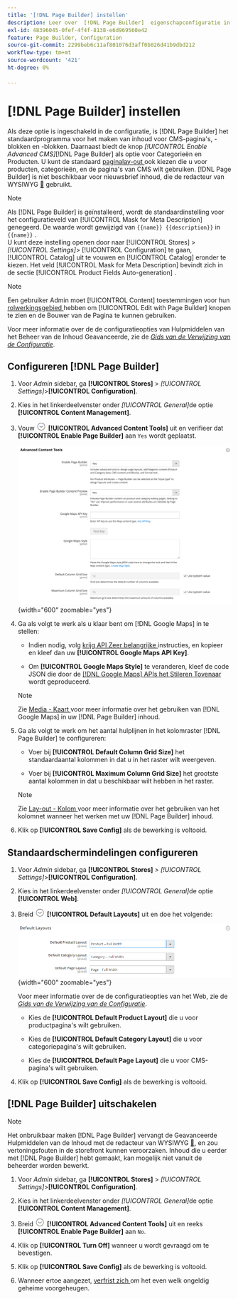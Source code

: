 ```yaml
---
title: '[!DNL Page Builder] instellen'
description: Leer over  [!DNL Page Builder]  eigenschapconfiguratie in Admin voor Adobe Commerce en Magento Open Source.
exl-id: 48396045-0fef-4f4f-8138-e6d969560e42
feature: Page Builder, Configuration
source-git-commit: 2299beb6c11af801076d3aff0b026d41b9dbd212
workflow-type: tm+mt
source-wordcount: '421'
ht-degree: 0%

---
```


# [!DNL Page Builder] instellen

Als deze optie is ingeschakeld in de configuratie, is [!DNL Page Builder] het standaardprogramma voor het maken van inhoud voor CMS-pagina&#39;s, -blokken en -blokken. Daarnaast biedt de knop _[!UICONTROL Enable Advanced CMS]_[!DNL Page Builder] als optie voor Categorieën en Producten. U kunt de standaard [ paginalay-out ](../content-design/page-layout.md) ook kiezen die u voor producten, categorieën, en de pagina&#39;s van CMS wilt gebruiken. [!DNL Page Builder] is niet beschikbaar voor nieuwsbrief inhoud, die de redacteur van WYSIWYG [&#128279;](../content-design/editor.md) gebruikt.

>[!NOTE]
>
>Als [!DNL Page Builder] is geïnstalleerd, wordt de standaardinstelling voor het configuratieveld van [!UICONTROL Mask for Meta Description] genegeerd. De waarde wordt gewijzigd van `{{name}} {{description}}` in `{{name}}` .
><br>
>U kunt deze instelling openen door naar [!UICONTROL Stores] > _[!UICONTROL Settings]_> [!UICONTROL Configuration] te gaan, [!UICONTROL Catalog] uit te vouwen en [!UICONTROL Catalog] eronder te kiezen. Het veld [!UICONTROL Mask for Meta Description] bevindt zich in de sectie [!UICONTROL Product Fields Auto-generation] .

>[!NOTE]
>
>Een gebruiker Admin moet [!UICONTROL Content] toestemmingen voor hun [ rolwerkingsgebied ](../systems/permissions-user-roles.md) hebben om [!UICONTROL Edit with Page Builder] knopen te zien en de Bouwer van de Pagina te kunnen gebruiken.

Voor meer informatie over de de configuratieopties van Hulpmiddelen van het Beheer van de Inhoud Geavanceerde, zie de [_Gids van de Verwijzing van de Configuratie_](../configuration-reference/general/content-management.md).

## Configureren [!DNL Page Builder]

1. Voor _Admin_ sidebar, ga **[!UICONTROL Stores]** > _[!UICONTROL Settings]_>**[!UICONTROL Configuration]**.

1. Kies in het linkerdeelvenster onder _[!UICONTROL General]_&#x200B;de optie **[!UICONTROL Content Management]**.

1. Vouw ![ de selecteur van de Uitbreiding ](../assets/icon-display-expand.png) **[!UICONTROL Advanced Content Tools]** uit en verifieer dat **[!UICONTROL Enable Page Builder]** aan `Yes` wordt geplaatst.

   ![ Geavanceerde Hulpmiddelen van de Inhoud ](../configuration-reference/general/assets/content-management-advanced-content-tools.png){width="600" zoomable="yes"}

1. Ga als volgt te werk als u klaar bent om [!DNL Google Maps] in te stellen:

   - Indien nodig, volg [ krijg API Zeer belangrijke ][1] instructies, en kopieer en kleef dan uw **[!UICONTROL Google Maps API Key]**.

   - Om **[!UICONTROL Google Maps Style]** te veranderen, kleef de code JSON die door de [[!DNL Google Maps]  APIs het Stileren Tovenaar ][2] wordt geproduceerd.

   >[!NOTE]
   >
   >Zie [ Media - Kaart ](map.md) voor meer informatie over het gebruiken van [!DNL Google Maps] in uw [!DNL Page Builder] inhoud.

1. Ga als volgt te werk om het aantal hulplijnen in het kolomraster [!DNL Page Builder] te configureren:

   - Voer bij **[!UICONTROL Default Column Grid Size]** het standaardaantal kolommen in dat u in het raster wilt weergeven.

   - Voer bij **[!UICONTROL Maximum Column Grid Size]** het grootste aantal kolommen in dat u beschikbaar wilt hebben in het raster.

   >[!NOTE]
   >
   >Zie [ Lay-out - Kolom ](column.md) voor meer informatie over het gebruiken van het kolomnet wanneer het werken met uw [!DNL Page Builder] inhoud.

1. Klik op **[!UICONTROL Save Config]** als de bewerking is voltooid.

## Standaardschermindelingen configureren

1. Voor _Admin_ sidebar, ga **[!UICONTROL Stores]** > _[!UICONTROL Settings]_>**[!UICONTROL Configuration]**.

1. Kies in het linkerdeelvenster onder _[!UICONTROL General]_&#x200B;de optie **[!UICONTROL Web]**.

1. Breid ![ selecteur van de Uitbreiding ](../assets/icon-display-expand.png) **[!UICONTROL Default Layouts]** uit en doe het volgende:

   ![ StandaardLay-outs ](../configuration-reference/general/assets/web-default-layouts.png){width="600" zoomable="yes"}

   Voor meer informatie over de de configuratieopties van het Web, zie de [_Gids van de Verwijzing van de Configuratie_](../configuration-reference/general/web.md#default-layouts).

   - Kies de **[!UICONTROL Default Product Layout]** die u voor productpagina&#39;s wilt gebruiken.

   - Kies de **[!UICONTROL Default Category Layout]** die u voor categoriepagina&#39;s wilt gebruiken.

   - Kies de **[!UICONTROL Default Page Layout]** die u voor CMS-pagina&#39;s wilt gebruiken.

1. Klik op **[!UICONTROL Save Config]** als de bewerking is voltooid.

## [!DNL Page Builder] uitschakelen

>[!NOTE]
>
>Het onbruikbaar maken [!DNL Page Builder] vervangt de Geavanceerde Hulpmiddelen van de Inhoud met de redacteur van WYSIWYG [&#128279;](../content-design/editor.md), en zou vertoningsfouten in de storefront kunnen veroorzaken. Inhoud die u eerder met [!DNL Page Builder] hebt gemaakt, kan mogelijk niet vanuit de beheerder worden bewerkt.

1. Voor _Admin_ sidebar, ga **[!UICONTROL Stores]** > _[!UICONTROL Settings]_>**[!UICONTROL Configuration]**.

1. Kies in het linkerdeelvenster onder _[!UICONTROL General]_&#x200B;de optie **[!UICONTROL Content Management]**.

1. Breid ![ selecteur van de Uitbreiding ](../assets/icon-display-expand.png) **[!UICONTROL Advanced Content Tools]** uit en reeks **[!UICONTROL Enable Page Builder]** aan `No`.

1. Klik op **[!UICONTROL Turn Off]** wanneer u wordt gevraagd om te bevestigen.

1. Klik op **[!UICONTROL Save Config]** als de bewerking is voltooid.

1. Wanneer ertoe aangezet, [ verfrist zich ](../systems/cache-management.md) om het even welk ongeldig geheime voorgeheugen.

[1]: https://developers.google.com/maps/documentation/javascript/get-api-key
[2]: https://mapstyle.withgoogle.com/
